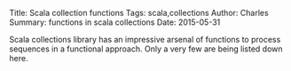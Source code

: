 Title: Scala collection functions
Tags: scala,collections
Author: Charles
Summary: functions in scala collections
Date: 2015-05-31

Scala collections library has an impressive arsenal of functions to process sequences in a functional approach. Only a very few are being listed down here.


